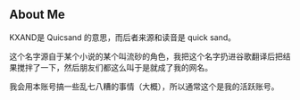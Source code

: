 ## About Me

KXAND是 Quicsand 的意思，而后者来源和读音是 quick sand。

这个名字源自于某个小说的某个叫流砂的角色，我把这个名字扔进谷歌翻译后把结果搅拌了一下，然后朋友们都这么叫于是就成了我的网名。

我会用本账号搞一些乱七八糟的事情（大概），所以通常这个是我的活跃账号。
<!---
melodicleeka/melodicleeka is a ✨ special ✨ repository because its `README.md` (this file) appears on your GitHub profile.
You can click the Preview link to take a look at your changes.
--->
